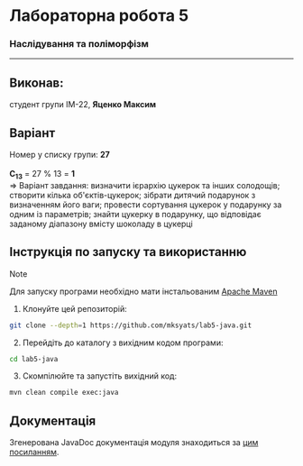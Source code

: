 # Лабораторна робота 5
### Наслідування та поліморфізм

---

## Виконав:
студент групи ІМ-22, **Яценко Максим**

## Варіант
Номер у списку групи: **27**\
\
**C<sub>13</sub>** = 27 % 13 = **1**\
=> Варіант завдання: визначити ієрархію цукерок та інших солодощів; створити кілька об'єктів-цукерок; зібрати дитячий подарунок з визначенням його ваги; провести сортування цукерок у подарунку за одним із параметрів; знайти цукерку в подарунку, що відповідає заданому діапазону вмісту шоколаду в цукерці

## Інструкція по запуску та використанню
> [!NOTE]
> Для запуску програми необхідно мати інстальованим [Apache Maven](https://maven.apache.org/download.cgi)

1. Клонуйте цей репозиторій:
```bash
git clone --depth=1 https://github.com/mksyats/lab5-java.git
```

2. Перейдіть до каталогу з вихідним кодом програми:
```bash
cd lab5-java
```

3. Скомпілюйте та запустіть вихідний код:
```bash
mvn clean compile exec:java
```

## Документація
Згенерована JavaDoc документація модуля знаходиться за [цим посиланням](https://mksyats.github.io/lab5-java/).
